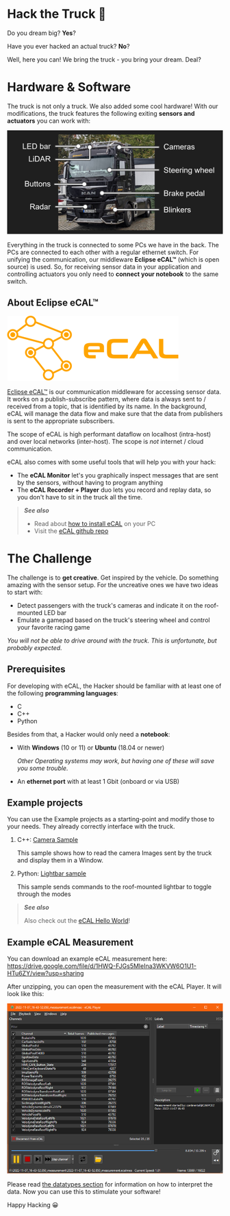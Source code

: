 ﻿# Hack the Truck 🚚

Do you dream big? **Yes**?

Have you ever hacked an actual truck? **No**?

Well, here you can! We bring the truck - you bring your dream. Deal?

# Hardware & Software

The truck is not only a truck. We also added some cool hardware! With our modifications, the truck features the following exiting **sensors and actuators** you can work with:

![Truck overview](img/truck_overview.jpg)

Everything in the truck is connected to some PCs we have in the back. The PCs are connected to each other with a regular ethernet switch. For unifying the communication, our middleware **Eclipse eCAL™** (which is open source) is used. So, for receiving sensor data in your application and controlling actuators you only need to **connect your notebook** to the same switch.


## About Eclipse eCAL™

![eCAL Logo](img/ecal_logo.svg)

[Eclipse eCAL™](https://eclipse-ecal.github.io/ecal/) is our communication middleware for accessing sensor data. It works on a publish-subscribe pattern, where data is always sent to / received from a topic, that is identified by its name. In the background, eCAL will manage the data flow and make sure that the data from publishers is sent to the appropriate subscribers.

The scope of eCAL is high performant dataflow on localhost (intra-host) and over local networks (inter-host). The scope is _not_ internet / cloud communication.

eCAL also comes with some useful tools that will help you with your hack:
- The **eCAL Monitor** let's you graphically inspect messages that are sent by the sensors, without having to program anything
- The **eCAL Recorder + Player** duo lets you record and replay data, so you don't have to sit in the truck all the time. 

> **_See also_**
> - Read about [how to install eCAL](https://eclipse-ecal.github.io/ecal/getting_started/setup.html) on your PC
> - Visit the [eCAL github repo](https://github.com/eclipse-ecal/ecal)

# The Challenge

The challenge is to **get creative**. Get inspired by the vehicle. Do something amazing with the sensor setup. For the uncreative ones we have two ideas to start with:

- Detect passengers with the truck's cameras and indicate it on the roof-mounted LED bar
- Emulate a gamepad based on the truck's steering wheel and control your favorite racing game

_You will not be able to drive around with the truck. This is unfortunate, but probably expected._

## Prerequisites

For developing with eCAL, the Hacker should be familiar with at least one of the following **programming languages**:

- C
- C++
- Python

Besides from that, a Hacker would only need a **notebook**:

- With **Windows** (10 or 11) or **Ubuntu** (18.04 or newer)

    _Other Operating systems may work, but having one of these will save you some trouble._

- An **ethernet port** with at least 1 Gbit (onboard or via USB)

## Example projects

You can use the Example projects as a starting-point and modify those to your needs. They already correctly interface with the truck.

1. C++: [Camera Sample](samples/c++/camera/)
   
   This sample shows how to read the camera Images sent by the truck and display them in a Window.

2. Python: [Lightbar sample](samples/python/lightbar)
    
    This sample sends commands to the roof-mounted lightbar to toggle through the modes

> **_See also_**
>
> Also check out the [eCAL Hello World](https://eclipse-ecal.github.io/ecal/getting_started/hello_world.html)!

## Example eCAL Measurement

You can download an example eCAL measurement here:
https://drive.google.com/file/d/1HWQ-FJGs5MleIna3WKVW6O1U1-HTu6ZY/view?usp=sharing

After unzipping, you can open the measurement with the eCAL Player. It will look like this:

![eCAL Play Example Measurement](img/ecal_play_example_measurement.png)

Please read [the datatypes section](/datatypes/README.md) for information on how to interpret the data.
Now you can use this to stimulate your software! 

Happy Hacking 😀

